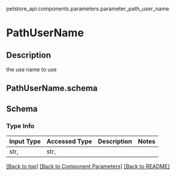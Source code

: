 petstore_api.components.parameters.parameter_path_user_name
# PathUserName

## Description
the use name to use
## <a id="parameter_path_user_nameschema" >PathUserName.schema</a>

## Schema

### Type Info
Input Type | Accessed Type | Description | Notes
------------ | ------------- | ------------- | -------------
str,  | str,  |  |

[[Back to top]](#top) [[Back to Component Parameters]](../../../README.md#Component-Parameters) [[Back to README]](../../../README.md)
